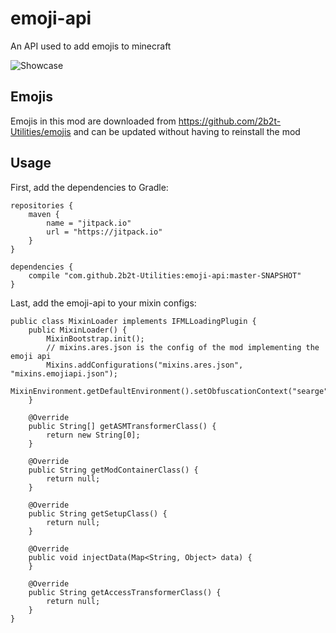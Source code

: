 # emoji-api
An API used to add emojis to minecraft

![Showcase](https://cdn.discordapp.com/attachments/661446370359640074/707343317263843378/2020-05-05_16.45.20.png)

## Emojis
Emojis in this mod are downloaded from https://github.com/2b2t-Utilities/emojis and can be updated without having to reinstall the mod

## Usage
First, add the dependencies to Gradle:
```
repositories {
    maven {
   	    name = "jitpack.io"
   		url = "https://jitpack.io"
   	}
}

dependencies {
    compile "com.github.2b2t-Utilities:emoji-api:master-SNAPSHOT"
}
```
Last, add the emoji-api to your mixin configs:
```
public class MixinLoader implements IFMLLoadingPlugin {
	public MixinLoader() {
		MixinBootstrap.init();
		// mixins.ares.json is the config of the mod implementing the emoji api
		Mixins.addConfigurations("mixins.ares.json", "mixins.emojiapi.json");
		MixinEnvironment.getDefaultEnvironment().setObfuscationContext("searge");
	}

	@Override
	public String[] getASMTransformerClass() {
		return new String[0];
	}

	@Override
	public String getModContainerClass() {
		return null;
	}

	@Override
	public String getSetupClass() {
		return null;
	}

	@Override
	public void injectData(Map<String, Object> data) {
	}

	@Override
	public String getAccessTransformerClass() {
		return null;
	}
}
```
